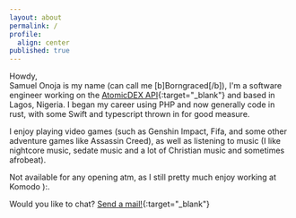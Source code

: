 ```yaml
---
layout: about
permalink: /
profile:
  align: center
published: true
---
```


Howdy, <br/>
Samuel Onoja is my name (can call me [b]Borngraced[/b]), I'm a software engineer working on the [AtomicDEX API](https://github.com/KomodoPlatform/atomicDEX-API){:target="\_blank"} and based in Lagos, Nigeria. I began my career using PHP and now generally code in rust, with some Swift and typescript thrown in for good measure.

I enjoy playing video games (such as Genshin Impact, Fifa, and some other adventure games like Assassin Creed), as well as listening to music (I like nightcore music, sedate music and a lot of Christian music and sometimes afrobeat).

Not available for any opening atm, as I still pretty much enjoy working at Komodo ):.

Would you like to chat? [Send a mail!](https://mail:samiodev@icloud.com){:target="\_blank"}

